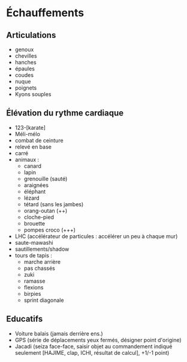 # Échauffements

## Articulations
- genoux
- chevilles
- hanches
- épaules
- coudes
- nuque
- poignets
- Kyons souples

## Élévation du rythme cardiaque
- 123-[karate]
- Méli-mélo
- combat de ceinture
- relevé en base
- carré
- animaux :
	+ canard
	+ lapin
	+ grenouille (sauté)
	+ araignées
	+ éléphant 
	+ lézard
	+ tétard (sans les jambes)
	+ orang-outan (++)
	+ cloche-pied
	+ brouette
	+ pompes croco (+++)
- LHC (accélérateur de particules : accélérer un peu à chaque mur)
- saute-mawashi
- sautillements/shadow
- tours de tapis :
	+ marche arrière
	+ pas chassés
	+ zuki
	+ ramasse
	+ flexions
	+ birpies
	+ sprint diagonale
	
## Educatifs
- Voiture balais (jamais derrière ens.)
- GPS (série de déplacements yeux fermés, désigner point d'origine)
- Jacadi (seiza face-face, saisir objet au commandement indiqué seulement [HAJIME, clap, ICHI, résultat de calcul], +1/-1 point)